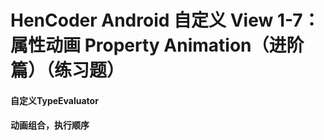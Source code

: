 # HenCoder Android 自定义 View 1-7：属性动画 Property Animation（进阶篇）（练习题）

#### 自定义TypeEvaluator

#### 动画组合，执行顺序

